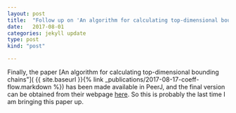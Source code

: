 ```yaml
---
layout: post
title:  "Follow up on 'An algorithm for calculating top-dimensional bounding chains'"
date:   2017-08-01
categories: jekyll update
type: post
kind: "post"

---
```


Finally, the paper [An algorithm for calculating top-dimensional bounding chains"]( {{ site.baseurl }}{% link _publications/2017-08-17-coeff-flow.markdown %}) has been made available in PeerJ, and the final version can be obtained from their webpage [here](https://peerj.com/articles/cs-153/?td=bl). So this is probably the last time I am bringing this paper up.

